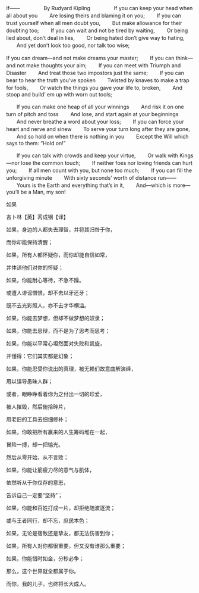 If——
　　
　　By Rudyard Kipling
　　
　　If you can keep your head when all about you
　　Are losing theirs and blaming it on you;
　　If you can trust yourself when all men doubt you,
　　But make allowance for their doubting too;
　　If you can wait and not be tired by waiting,
　　Or being lied about, don’t deal in lies,
　　Or being hated don’t give way to hating,
　　And yet don’t look too good, nor talk too wise;

 

If you can dream—and not make dreams your master;
　　If you can think—and not make thoughts your aim;
　　If you can meet with Triumph and Disaster
　　And treat those two impostors just the same;
　　If you can bear to hear the truth you’ve spoken
　　Twisted by knaves to make a trap for fools,
　　Or watch the things you gave your life to, broken,
　　And stoop and build’ em up with worn out tools;


　　If you can make one heap of all your winnings
　　And risk it on one turn of pitch and toss
　　And lose, and start again at your beginnings
　　And never breathe a word about your loss;
　　If you can force your heart and nerve and sinew
　　To serve your turn long after they are gone,
　　And so hold on when there is nothing in you
　　Except the Will which says to them: “Hold on!”


　　If you can talk with crowds and keep your virtue,
　　Or walk with Kings—nor lose the common touch;
　　If neither foes nor loving friends can hurt you;
　　If all men count with you, but none too much;
　　If you can fill the unforgiving minute
　　With sixty seconds’ worth of distance run——
　　Yours is the Earth and everything that’s in it,
　　And—which is more—you’ll be a Man, my son!

 

如果

吉卜林【英】芮成钢【译】

如果，身边的人都失去理智，并将其归咎于你，

而你却能保持清醒；

如果，所有人都怀疑你，而你却能自信如常，

并体谅他们对你的怀疑；

如果，你能耐心等待，不急不躁。

或遭人诽谤憎恨，却不去以牙还牙；

既不去光彩照人，亦不去才华横溢。

如果，你能去梦想，但却不做梦想的奴隶；

如果，你能去思辩，而不是为了思考而思考；

如果，你能以平常心坦然面对失败和凯旋，

并懂得：它们其实都是幻象；

如果，你能忍受你说出的真理，被无赖们故意曲解演绎，

用以误导愚昧人群；

或者，眼睁睁看着你为之付出一切的珍爱，

被人摧毁，然后俯拾碎片，

用老旧的工具去细细修补；

如果，你敢把所有赢来的人生筹码堆在一起，

冒险一搏，却一把输光。

然后从零开始，从不言败；

如果，你能让筋疲力尽的意气与肌体，

依然听从于你仅存的意志，

告诉自己一定要“坚持”；

如果，你能和百姓打成一片，却拒绝随波逐流；

或与王者同行，却不忘，庶民本色；

如果，无论是宿敌还是挚友，都无法伤害到你；

如果，所有人对你都很重要，但又没有谁那么重要；

如果，你能惜时如金，分秒必争；

那么，这个世界就全都属于你。

而你，我的儿子，也终将长大成人。